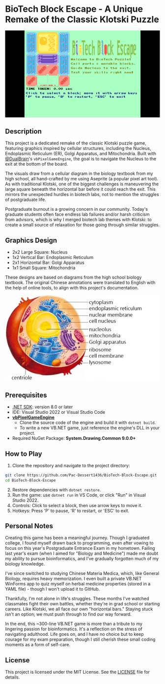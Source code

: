 # BioTech Block Escape - A Unique Remake of the Classic Klotski Puzzle  

![](screenshot.png)  

## Description  
This project is a dedicated remake of the classic Klotski puzzle game, featuring graphics inspired by cellular structures, including the Nucleus, Endoplasmic Reticulum (ER), Golgi Apparatus, and Mitochondria. Built with [@DualBrain](https://github.com/DualBrain)'s `vbPixelGameEngine`, the goal is to navigate the Nucleus to the exit at the bottom of the board.

The visuals draw from a cellular diagram in the biology textbook from my high school, all hand-crafted by me using Aseprite (a popular pixel art tool). As with traditional Klotski, one of the biggest challenges is maneuvering the large square beneath the horizontal bar before it could reach the exit. This mirrors the unexpected hurdles in biotech labs, not to mention the struggles of postgraduate life.

Postgraduate burnout is a growing concern in our community. Today's graduate students often face endless lab failures and/or harsh criticism from advisors, which is why I merged biotech lab themes with Klotski: to create a small source of relaxation for those going through similar struggles.

## Graphics Design
- 2x2 Large Square: Nucleus
- 1x2 Vertical Bar: Endoplasmic Reticulum
- 2x1 Horizontal Bar: Golgi Apparatus
- 1x1 Small Square: Mitochondria

These designs are based on diagrams from the high school biology textbook. The original Chinese annotations were translated to English with the help of online tools, to align with this project's documentation.

![](reference.png)

## Prerequisites
- [.NET SDK](https://dotnet.microsoft.com/download): version 8.0 or later  
- IDE: Visual Studio 2022 or Visual Studio Code
- [**vbPixelGameEngine**](https://github.com/DualBrain/vbPixelGameEngine)
  - Clone the source code of the engine and build it with `dotnet build`.
  - To write a new VB.NET game, just reference the engine's DLL in your project.
- Required NuGet Package: **System.Drawing.Common 9.0.0+**

## How to Play  
1. Clone the repository and navigate to the project directory:  
  ```bash  
  git clone https://github.com/Pac-Dessert1436/BioTech-Block-Escape.git
  cd BioTech-Block-Escape  
  ```  
2. Restore dependencies with `dotnet restore`.  
3. Run the game: use `dotnet run` in VS Code, or click "Run" in Visual Studio 2022.  
4. Controls: Click to select a block, then use arrow keys to move it.
5. Hotkeys: Press 'P' to pause, 'R' to restart, or 'ESC' to exit.

## Personal Notes  
Creating this game has been a meaningful journey. Though I graduated college, I found myself drawn back to programming, even after vowing to focus on this year's Postgraduate Entrance Exam in my hometown. Failing last year's exam (when I aimed for "Biology and Medicine") made me doubt my ability to pursue bioinformatics, and I've gradually forgotten much of my biology knowledge.  

I've since switched to studying Chinese Materia Medica, which, like General Biology, requires heavy memorization. I even built a private VB.NET WinForms app to quiz myself on herbal medicine properties (stored in a YAML file) - though I won't upload it to GitHub.

Thankfully, I'm not alone in life's struggles. These months I've watched classmates fight their own battles, whether they're in grad school or starting careers. Like Klotski, we all face our own "horizontal bars." Staying stuck isn't an option; we must push through to find our way forward.

In the end, this ~300-line VB.NET game is more than a tribute to my lingering passion for bioinformatics. It's a reflection on the stress of navigating adulthood. Life goes on, and I have no choice but to keep courage for my exam preparation, though I still cherish these small coding moments as a form of self-care.

## License  
This project is licensed under the MIT License. See the [LICENSE](LICENSE) file for details.  